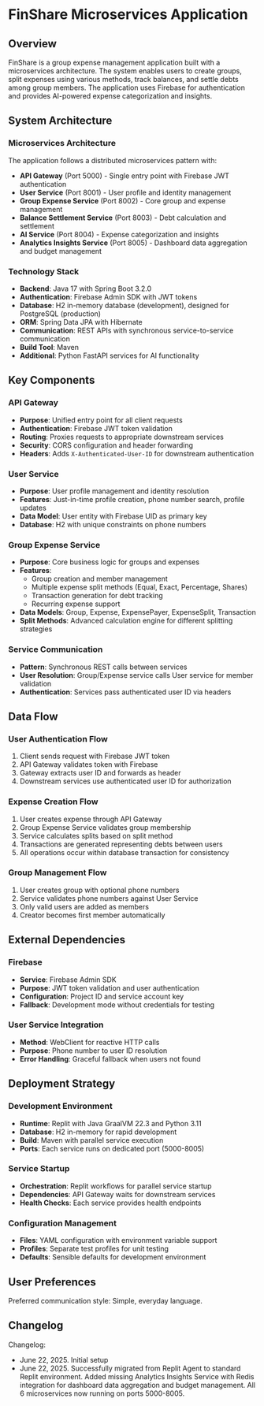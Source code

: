 # FinShare Microservices Application

## Overview

FinShare is a group expense management application built with a microservices architecture. The system enables users to create groups, split expenses using various methods, track balances, and settle debts among group members. The application uses Firebase for authentication and provides AI-powered expense categorization and insights.

## System Architecture

### Microservices Architecture
The application follows a distributed microservices pattern with:
- **API Gateway** (Port 5000) - Single entry point with Firebase JWT authentication
- **User Service** (Port 8001) - User profile and identity management
- **Group Expense Service** (Port 8002) - Core group and expense management
- **Balance Settlement Service** (Port 8003) - Debt calculation and settlement
- **AI Service** (Port 8004) - Expense categorization and insights
- **Analytics Insights Service** (Port 8005) - Dashboard data aggregation and budget management

### Technology Stack
- **Backend**: Java 17 with Spring Boot 3.2.0
- **Authentication**: Firebase Admin SDK with JWT tokens
- **Database**: H2 in-memory database (development), designed for PostgreSQL (production)
- **ORM**: Spring Data JPA with Hibernate
- **Communication**: REST APIs with synchronous service-to-service communication
- **Build Tool**: Maven
- **Additional**: Python FastAPI services for AI functionality

## Key Components

### API Gateway
- **Purpose**: Unified entry point for all client requests
- **Authentication**: Firebase JWT token validation
- **Routing**: Proxies requests to appropriate downstream services
- **Security**: CORS configuration and header forwarding
- **Headers**: Adds `X-Authenticated-User-ID` for downstream authentication

### User Service
- **Purpose**: User profile management and identity resolution
- **Features**: Just-in-time profile creation, phone number search, profile updates
- **Data Model**: User entity with Firebase UID as primary key
- **Database**: H2 with unique constraints on phone numbers

### Group Expense Service
- **Purpose**: Core business logic for groups and expenses
- **Features**: 
  - Group creation and member management
  - Multiple expense split methods (Equal, Exact, Percentage, Shares)
  - Transaction generation for debt tracking
  - Recurring expense support
- **Data Models**: Group, Expense, ExpensePayer, ExpenseSplit, Transaction
- **Split Methods**: Advanced calculation engine for different splitting strategies

### Service Communication
- **Pattern**: Synchronous REST calls between services
- **User Resolution**: Group/Expense service calls User service for member validation
- **Authentication**: Services pass authenticated user ID via headers

## Data Flow

### User Authentication Flow
1. Client sends request with Firebase JWT token
2. API Gateway validates token with Firebase
3. Gateway extracts user ID and forwards as header
4. Downstream services use authenticated user ID for authorization

### Expense Creation Flow
1. User creates expense through API Gateway
2. Group Expense Service validates group membership
3. Service calculates splits based on split method
4. Transactions are generated representing debts between users
5. All operations occur within database transaction for consistency

### Group Management Flow
1. User creates group with optional phone numbers
2. Service validates phone numbers against User Service
3. Only valid users are added as members
4. Creator becomes first member automatically

## External Dependencies

### Firebase
- **Service**: Firebase Admin SDK
- **Purpose**: JWT token validation and user authentication
- **Configuration**: Project ID and service account key
- **Fallback**: Development mode without credentials for testing

### User Service Integration
- **Method**: WebClient for reactive HTTP calls
- **Purpose**: Phone number to user ID resolution
- **Error Handling**: Graceful fallback when users not found

## Deployment Strategy

### Development Environment
- **Runtime**: Replit with Java GraalVM 22.3 and Python 3.11
- **Database**: H2 in-memory for rapid development
- **Build**: Maven with parallel service execution
- **Ports**: Each service runs on dedicated port (5000-8005)

### Service Startup
- **Orchestration**: Replit workflows for parallel service startup
- **Dependencies**: API Gateway waits for downstream services
- **Health Checks**: Each service provides health endpoints

### Configuration Management
- **Files**: YAML configuration with environment variable support
- **Profiles**: Separate test profiles for unit testing
- **Defaults**: Sensible defaults for development environment

## User Preferences

Preferred communication style: Simple, everyday language.

## Changelog

Changelog:
- June 22, 2025. Initial setup
- June 22, 2025. Successfully migrated from Replit Agent to standard Replit environment. Added missing Analytics Insights Service with Redis integration for dashboard data aggregation and budget management. All 6 microservices now running on ports 5000-8005.